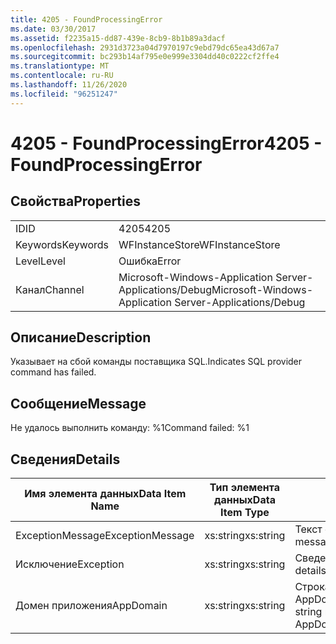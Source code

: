 ```yaml
---
title: 4205 - FoundProcessingError
ms.date: 03/30/2017
ms.assetid: f2235a15-dd87-439e-8cb9-8b1b89a3dacf
ms.openlocfilehash: 2931d3723a04d7970197c9ebd79dc65ea43d67a7
ms.sourcegitcommit: bc293b14af795e0e999e3304dd40c0222cf2ffe4
ms.translationtype: MT
ms.contentlocale: ru-RU
ms.lasthandoff: 11/26/2020
ms.locfileid: "96251247"
---
```

# <a name="4205---foundprocessingerror"></a><span data-ttu-id="1c271-102">4205 - FoundProcessingError</span><span class="sxs-lookup"><span data-stu-id="1c271-102">4205 - FoundProcessingError</span></span>

## <a name="properties"></a><span data-ttu-id="1c271-103">Свойства</span><span class="sxs-lookup"><span data-stu-id="1c271-103">Properties</span></span>  
  
|||  
|-|-|  
|<span data-ttu-id="1c271-104">ID</span><span class="sxs-lookup"><span data-stu-id="1c271-104">ID</span></span>|<span data-ttu-id="1c271-105">4205</span><span class="sxs-lookup"><span data-stu-id="1c271-105">4205</span></span>|  
|<span data-ttu-id="1c271-106">Keywords</span><span class="sxs-lookup"><span data-stu-id="1c271-106">Keywords</span></span>|<span data-ttu-id="1c271-107">WFInstanceStore</span><span class="sxs-lookup"><span data-stu-id="1c271-107">WFInstanceStore</span></span>|  
|<span data-ttu-id="1c271-108">Level</span><span class="sxs-lookup"><span data-stu-id="1c271-108">Level</span></span>|<span data-ttu-id="1c271-109">Ошибка</span><span class="sxs-lookup"><span data-stu-id="1c271-109">Error</span></span>|  
|<span data-ttu-id="1c271-110">Канал</span><span class="sxs-lookup"><span data-stu-id="1c271-110">Channel</span></span>|<span data-ttu-id="1c271-111">Microsoft-Windows-Application Server-Applications/Debug</span><span class="sxs-lookup"><span data-stu-id="1c271-111">Microsoft-Windows-Application Server-Applications/Debug</span></span>|  
  
## <a name="description"></a><span data-ttu-id="1c271-112">Описание</span><span class="sxs-lookup"><span data-stu-id="1c271-112">Description</span></span>  

 <span data-ttu-id="1c271-113">Указывает на сбой команды поставщика SQL.</span><span class="sxs-lookup"><span data-stu-id="1c271-113">Indicates SQL provider command has failed.</span></span>  
  
## <a name="message"></a><span data-ttu-id="1c271-114">Сообщение</span><span class="sxs-lookup"><span data-stu-id="1c271-114">Message</span></span>  

 <span data-ttu-id="1c271-115">Не удалось выполнить команду: %1</span><span class="sxs-lookup"><span data-stu-id="1c271-115">Command failed: %1</span></span>  
  
## <a name="details"></a><span data-ttu-id="1c271-116">Сведения</span><span class="sxs-lookup"><span data-stu-id="1c271-116">Details</span></span>  
  
|<span data-ttu-id="1c271-117">Имя элемента данных</span><span class="sxs-lookup"><span data-stu-id="1c271-117">Data Item Name</span></span>|<span data-ttu-id="1c271-118">Тип элемента данных</span><span class="sxs-lookup"><span data-stu-id="1c271-118">Data Item Type</span></span>|<span data-ttu-id="1c271-119">Описание</span><span class="sxs-lookup"><span data-stu-id="1c271-119">Description</span></span>|  
|--------------------|--------------------|-----------------|  
|<span data-ttu-id="1c271-120">ExceptionMessage</span><span class="sxs-lookup"><span data-stu-id="1c271-120">ExceptionMessage</span></span>|<span data-ttu-id="1c271-121">xs:string</span><span class="sxs-lookup"><span data-stu-id="1c271-121">xs:string</span></span>|<span data-ttu-id="1c271-122">Текст сообщения из исключения SQL.</span><span class="sxs-lookup"><span data-stu-id="1c271-122">The message from the SQL exception.</span></span>|  
|<span data-ttu-id="1c271-123">Исключение</span><span class="sxs-lookup"><span data-stu-id="1c271-123">Exception</span></span>|<span data-ttu-id="1c271-124">xs:string</span><span class="sxs-lookup"><span data-stu-id="1c271-124">xs:string</span></span>|<span data-ttu-id="1c271-125">Сведения об исключении</span><span class="sxs-lookup"><span data-stu-id="1c271-125">The exception details for the exception</span></span>|  
|<span data-ttu-id="1c271-126">Домен приложения</span><span class="sxs-lookup"><span data-stu-id="1c271-126">AppDomain</span></span>|<span data-ttu-id="1c271-127">xs:string</span><span class="sxs-lookup"><span data-stu-id="1c271-127">xs:string</span></span>|<span data-ttu-id="1c271-128">Строка, возвращаемая AppDomain.CurrentDomain.FriendlyName.</span><span class="sxs-lookup"><span data-stu-id="1c271-128">The string returned by AppDomain.CurrentDomain.FriendlyName.</span></span>|
